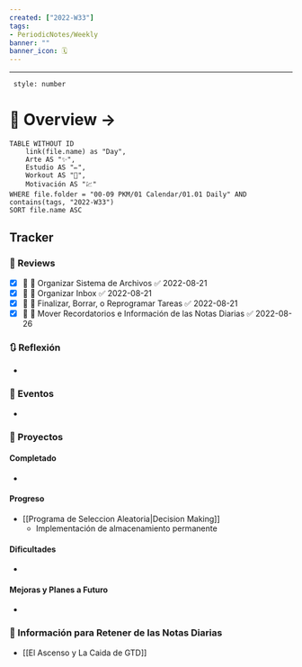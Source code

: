 ```yaml
---
created: ["2022-W33"]
tags: 
- PeriodicNotes/Weekly
banner: ""
banner_icon: 🗓️
---
```

___
```toc
 style: number
```
# 🌌 Overview -> 
```dataview
TABLE WITHOUT ID
	link(file.name) as "Day",
	Arte AS "✨",
	Estudio AS "✏️",
	Workout AS "💪",
	Motivación AS "💹"
WHERE file.folder = "00-09 PKM/01 Calendar/01.01 Daily" AND 
contains(tags, "2022-W33")
SORT file.name ASC
```
## Tracker


### 📑 Reviews
- [x] 📅  🔼 Organizar Sistema de Archivos ✅ 2022-08-21
- [x] 📅  🔼 Organizar Inbox ✅ 2022-08-21
- [x] 📅  🔼 Finalizar, Borrar, o Reprogramar Tareas ✅ 2022-08-21
- [x] 📅  🔼 Mover Recordatorios e Información de las Notas Diarias ✅ 2022-08-26

### 🔃 Reflexión
- 
### 📜 Eventos
- 
### 📃 Proyectos
#### **Completado**
- 
#### **Progreso**
- [[Programa de Seleccion Aleatoria|Decision Making]]
	- Implementación de almacenamiento permanente
#### **Dificultades**
- 
#### **Mejoras y Planes a Futuro**
- 
### 💾 Información para Retener de las Notas Diarias
- [[El Ascenso y La Caida de GTD]]